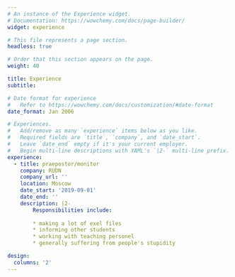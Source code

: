 ```yaml
---
# An instance of the Experience widget.
# Documentation: https://wowchemy.com/docs/page-builder/
widget: experience

# This file represents a page section.
headless: true

# Order that this section appears on the page.
weight: 40

title: Experience
subtitle:

# Date format for experience
#   Refer to https://wowchemy.com/docs/customization/#date-format
date_format: Jan 2006

# Experiences.
#   Add/remove as many `experience` items below as you like.
#   Required fields are `title`, `company`, and `date_start`.
#   Leave `date_end` empty if it's your current employer.
#   Begin multi-line descriptions with YAML's `|2-` multi-line prefix.
experience:
  - title: praepostor/monitor
    company: RUDN
    company_url: ''
    location: Moscow
    date_start: '2019-09-01'
    date_end: ''
    description: |2-
        Responsibilities include:
        
        * making a lot of exel files
        * informing other students
        * working with teaching personel
        * generally suffering from people's stupidity

design:
  columns: '2'
---
```

